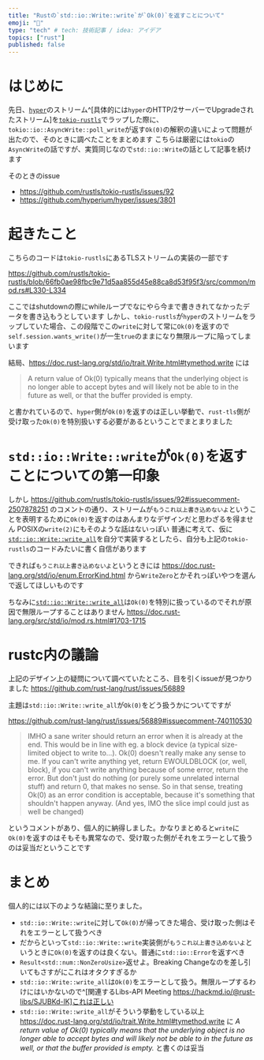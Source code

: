 ```yaml
---
title: "Rustの`std::io::Write::write`が`Ok(0)`を返すことについて"
emoji: "🦀"
type: "tech" # tech: 技術記事 / idea: アイデア
topics: ["rust"]
published: false
---
```


# はじめに

先日、[`hyper`](https://github.com/hyperium/hyper)のストリーム^[具体的には`hyper`のHTTP/2サーバーでUpgradeされたストリーム]を[`tokio-rustls`](https://github.com/rustls/tokio-rustls)でラップした際に、`tokio::io::AsyncWrite::poll_write`が返す`Ok(0)`の解釈の違いによって問題が出たので、そのときに調べたことをまとめます
こちらは厳密には`tokio`の`AsyncWrite`の話ですが、実質同じなので`std::io::Write`の話として記事を続けます

そのときのissue
- https://github.com/rustls/tokio-rustls/issues/92
- https://github.com/hyperium/hyper/issues/3801

# 起きたこと

こちらのコードは`tokio-rustls`にあるTLSストリームの実装の一部です

https://github.com/rustls/tokio-rustls/blob/66fb0ae98fbc9e71d5aa855d45e88ca8d53f95f3/src/common/mod.rs#L330-L334

ここではshutdownの際にwhileループでなにやら今まで書ききれてなかったデータを書き込もうとしています
しかし、`tokio-rustls`が`hyper`のストリームをラップしていた場合、この段階でこの`write`に対して常に`Ok(0)`を返すので`self.session.wants_write()`が一生`true`のままになり無限ループに陥ってしまいます

結局、https://doc.rust-lang.org/std/io/trait.Write.html#tymethod.write には

> A return value of Ok(0) typically means that the underlying object is no longer able to accept bytes and will likely not be able to in the future as well, or that the buffer provided is empty.

と書かれているので、`hyper`側が`Ok(0)`を返すのは正しい挙動で、`rust-tls`側が受け取った`Ok(0)`を特別扱いする必要があるということでまとまりました

# `std::io::Write::write`が`Ok(0)`を返すことについての第一印象

しかし https://github.com/rustls/tokio-rustls/issues/92#issuecomment-2507878251 のコメントの通り、ストリームが`もうこれ以上書き込めないよ`ということを表明するために`Ok(0)`を返すのはあんまりなデザインだと思わざるを得ません
POSIXの`write(2)`にもそのような話はないっぽい
普通に考えて、仮に[`std::io::Write::write_all`](https://doc.rust-lang.org/std/io/trait.Write.html#method.write_all)を自分で実装するとしたら、自分も上記の`tokio-rustls`のコードみたいに書く自信があります

できれば`もうこれ以上書き込めないよ`というときには https://doc.rust-lang.org/std/io/enum.ErrorKind.html から`WriteZero`とかそれっぽいやつを選んで返してほしいものです

ちなみに[`std::io::Write::write_all`](https://doc.rust-lang.org/std/io/trait.Write.html#method.write_all)は`Ok(0)`を特別に扱っているのでそれが原因で無限ループすることはありません
https://doc.rust-lang.org/src/std/io/mod.rs.html#1703-1715

# rustc内の議論

上記のデザイン上の疑問について調べていたところ、目を引くissueが見つかりました
https://github.com/rust-lang/rust/issues/56889

主題は`std::io::Write::write_all`が`Ok(0)`をどう扱うかについてですが

https://github.com/rust-lang/rust/issues/56889#issuecomment-740110530

> IMHO a sane writer should return an error when it is already at the end. This would be in line with eg. a block device (a typical size-limited object to write to...). Ok(0) doesn't really make any sense to me. If you can't write anything yet, return EWOULDBLOCK (or, well, block), if you can't write anything because of some error, return the error. But don't just do nothing (or purely some unrelated internal stuff) and return 0, that makes no sense.
So in that sense, treating Ok(0) as an error condition is acceptable, because it's something that shouldn't happen anyway. (And yes, IMO the slice impl could just as well be changed)

というコメントがあり、個人的に納得しました。かなりまとめると`write`に`Ok(0)`を返すのはそもそも異常なので、受け取った側がそれをエラーとして扱うのは妥当だということです

# まとめ

個人的には以下のような結論に至りました。

- `std::io::Write::write`に対して`Ok(0)`が帰ってきた場合、受け取った側はそれをエラーとして扱うべき
- だからといって`std::io::Write::write`実装側が`もうこれ以上書き込めないよ`というときに`Ok(0)`を返すのは良くない。普通に`std::io::Error`を返すべき
- `Result<std::num::NonZeroUsize>`返せよ。Breaking Changeなのを差し引いてもさすがにこれはオタクすぎるか
- `std::io::Write::write_all`は`Ok(0)`をエラーとして扱う。無限ループするわけにはいかないので^[関連するLibs-API Meeting https://hackmd.io/@rust-libs/SJUBKd-lK]これは正しい
- `std::io::Write::write_all`がそういう挙動をしている以上 https://doc.rust-lang.org/std/io/trait.Write.html#tymethod.write に *A return value of Ok(0) typically means that the underlying object is no longer able to accept bytes and will likely not be able to in the future as well, or that the buffer provided is empty.* と書くのは妥当